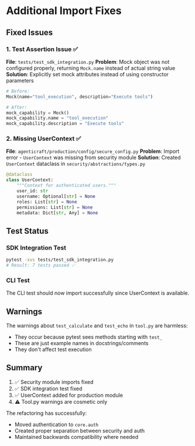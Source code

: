 # Additional Import Fixes

## Fixed Issues

### 1. Test Assertion Issue ✅
**File**: `tests/test_sdk_integration.py`
**Problem**: Mock object was not configured properly, returning `Mock.name` instead of actual string value
**Solution**: Explicitly set mock attributes instead of using constructor parameters
```python
# Before:
Mock(name="tool_execution", description="Execute tools")

# After:
mock_capability = Mock()
mock_capability.name = "tool_execution"
mock_capability.description = "Execute tools"
```

### 2. Missing UserContext ✅
**File**: `agenticraft/production/config/secure_config.py`
**Problem**: Import error - `UserContext` was missing from security module
**Solution**: Created `UserContext` dataclass in `security/abstractions/types.py`
```python
@dataclass
class UserContext:
    """Context for authenticated users."""
    user_id: str
    username: Optional[str] = None
    roles: List[str] = None
    permissions: List[str] = None
    metadata: Dict[str, Any] = None
```

## Test Status

### SDK Integration Test
```bash
pytest -xvs tests/test_sdk_integration.py
# Result: 7 tests passed ✅
```

### CLI Test
The CLI test should now import successfully since UserContext is available.

## Warnings

The warnings about `test_calculate` and `test_echo` in `tool.py` are harmless:
- They occur because pytest sees methods starting with `test_` 
- These are just example names in docstrings/comments
- They don't affect test execution

## Summary

1. ✅ Security module imports fixed
2. ✅ SDK integration test fixed 
3. ✅ UserContext added for production module
4. ⚠️ Tool.py warnings are cosmetic only

The refactoring has successfully:
- Moved authentication to `core.auth`
- Created proper separation between security and auth
- Maintained backwards compatibility where needed
